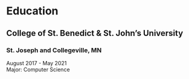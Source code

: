 # Education

## College of St. Benedict & St. John’s University

### St. Joseph and Collegeville, MN

August 2017 - May 2021  
Major: Computer Science
